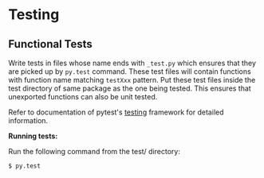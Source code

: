 # Testing

## Functional Tests

Write tests in files whose name ends with `_test.py` which ensures that they
are picked up by `py.test` command. These test files will contain functions
with function name matching `testXxx` pattern. Put these test files inside the
test directory of same package as the one being tested. This ensures that
unexported functions can also be unit tested.

Refer to documentation of pytest's [testing](https://docs.pytest.org/en/latest/)
framework for detailed information.

**Running tests:**

Run the following command from the test/ directory:

```
$ py.test
```
